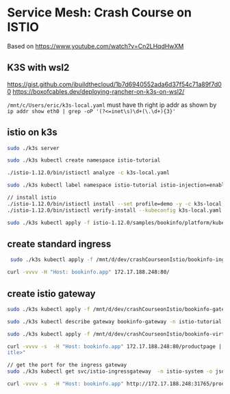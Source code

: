 # Service Mesh: Crash Course on ISTIO

Based on
<https://www.youtube.com/watch?v=Cn2LHqdHwXM>

## K3S with wsl2

<https://gist.github.com/ibuildthecloud/1b7d6940552ada6d37f54c71a89f7d00>
<https://boxofcables.dev/deploying-rancher-on-k3s-on-wsl2/>

`/mnt/c/Users/eric/k3s-local.yaml` must have th right ip addr as shown by
`ip addr show eth0 | grep -oP '(?<=inet\s)\d+(\.\d+){3}'`

## istio on k3s

```bash
sudo ./k3s server

sudo ./k3s kubectl create namespace istio-tutorial

./istio-1.12.0/bin/istioctl analyze -c k3s-local.yaml

sudo ./k3s kubectl label namespace istio-tutorial istio-injection=enabled

// install istio
./istio-1.12.0/bin/istioctl install --set profile=demo -y -c k3s-local.yaml
./istio-1.12.0/bin/istioctl verify-install --kubeconfig k3s-local.yaml

sudo ./k3s kubectl apply -f istio-1.12.0/samples/bookinfo/platform/kube/bookinfo.yaml -n istio-tutorial
```

## create standard ingress

```bash
 sudo ./k3s kubectl apply -f /mnt/d/dev/crashCourseonIstio/bookinfo-ingress.yaml -n istio-tutorial

curl -vvvv -H "Host: bookinfo.app" 172.17.188.248:80/

```

## create istio gateway

```bash
sudo ./k3s kubectl apply -f /mnt/d/dev/crashCourseonIstio/bookinfo-gateway.yaml -n istio-tutorial

sudo ./k3s kubectl describe gateway bookinfo-gateway -n istio-tutorial

sudo ./k3s kubectl apply -f /mnt/d/dev/crashCourseonIstio/bookinfo-virtual-service.yaml -n istio-tutorial

curl -vvvv -s  -H "Host: bookinfo.app" 172.17.188.248:80/productpage | grep -o "<title>.*</t
itle>"

// get the port for the ingress gateway
sudo ./k3s kubectl get svc/istio-ingressgateway  -n istio-system -o jsonpath='{.spec.ports[?(@.name=="http2")].nodePort}'

curl -vvvv -s  -H "Host: bookinfo.app" http://172.17.188.248:31765/productpage | grep -o "<title>.*</title>"

```

